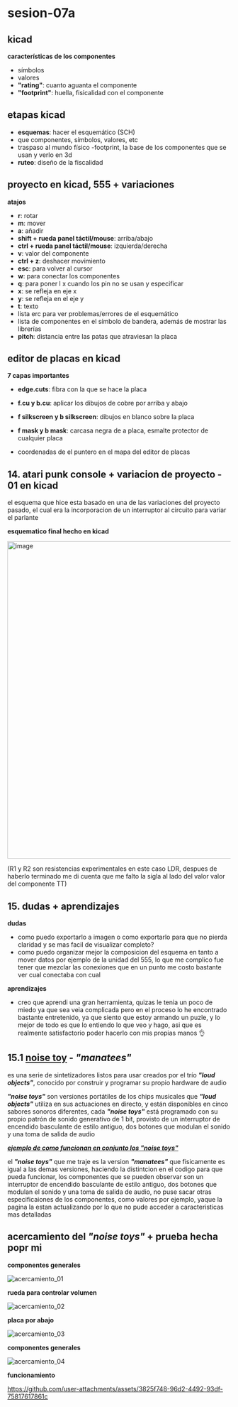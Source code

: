 # sesion-07a

## kicad

__características de los componentes__

- símbolos
- valores
- __"rating"__: cuanto aguanta el componente
- __"footprint"__: huella, fisicalidad con el componente

## etapas kicad

- __esquemas__: hacer el esquemático (SCH)
 - que componentes, símbolos, valores, etc
- traspaso al mundo físico
 -footprint, la base de los componentes que se usan y verlo en 3d
- __ruteo__: diseño de la fiscalidad 

## proyecto en kicad, 555 + variaciones

__atajos__

- __r__: rotar
- __m__: mover
- __a__: añadir
- __shift + rueda panel táctil/mouse__: arriba/abajo
- __ctrl + rueda panel táctil/mouse__: izquierda/derecha
- __v__: valor del componente
- __ctrl + z__: deshacer movimiento
- __esc__: para volver al cursor
- __w__: para conectar los componentes
- __q__: para poner l x cuando los pin no se usan y especificar
- __x__: se refleja en  eje x
- __y__: se refleja en el eje y
- __t__: texto
- lista erc para ver problemas/errores de el esquemático
- lista de componentes en el símbolo de bandera, además de mostrar las librerías
- __pitch__: distancia entre las patas que atraviesan la placa

## editor de placas en kicad

__7 capas importantes__

- __edge.cuts__: fibra con la que se hace la placa
- __f.cu y b.cu__: aplicar los dibujos de cobre por arriba y abajo
- __f silkscreen y b silkscreen__: dibujos en blanco sobre la placa
- __f mask y b mask__: carcasa negra de a placa, esmalte protector de cualquier placa

- coordenadas de el puntero en el mapa del editor de placas
  
## 14. atari punk console + variacion de proyecto - 01 en kicad

el esquema que hice esta basado en una de las variaciones del proyecto pasado, el cual era la incorporacion de un interruptor al circuito para variar el parlante

__esquematico final hecho en kicad__

<img width="715" alt="image" src="https://github.com/user-attachments/assets/9d5354af-04d2-4b84-9b90-760360470422" />

(R1 y R2 son resistencias experimentales en este caso LDR, despues de haberlo terminado me di cuenta que me falto la sigla al lado del valor valor del componente TT)

## 15. dudas + aprendizajes

__dudas__

- como puedo exportarlo a imagen o como exportarlo para que no pierda claridad y se mas facil de visualizar completo?
- como puedo organizar mejor la composicion del esquema en tanto a mover datos por ejemplo de la unidad del 555, lo que me complico fue tener que mezclar las conexiones que en un punto me costo bastante ver cual conectaba con cual

__aprendizajes__

- creo que aprendi una gran herramienta, quizas le tenia un poco de miedo ya que sea veia complicada pero en el proceso lo he encontrado bastante entretenido, ya que siento que estoy armando un puzle, y lo mejor de todo es que lo entiendo lo que veo y hago, asi que es realmente satisfactorio poder hacerlo con mis propias manos 👌

## 15.1 [noise toy](https://loudobjects.bandcamp.com/album/noise-toys) -  ___"manatees"___

  es una serie de sintetizadores listos para usar creados por el trío ___"loud objects"___, conocido por construir y programar su propio hardware de audio

___"noise toys"___ son versiones portátiles de los chips musicales que ___"loud objects"___ utiliza en sus actuaciones en directo, y están disponibles en cinco sabores sonoros diferentes, cada ___"noise toys"___ está programado con su propio patrón de sonido generativo de 1 bit, provisto de un interruptor de encendido basculante de estilo antiguo, dos botones que modulan el sonido y una toma de salida de audio

[___ejemplo de como funcionan en conjunto los "noise toys"___](https://www.physicaleditions.com/product/noise_toys)

el ___"noise toys"___ que me traje es la version ___"manatees"___ que fisicamente es igual a las demas versiones, haciendo la distintcion en el codigo para que pueda funcionar, los componentes que se pueden observar son un interruptor de encendido basculante de estilo antiguo, dos botones que modulan el sonido y una toma de salida de audio, no puse sacar otras especificaiones de los componentes, como valores por ejemplo, yaque la pagina la estan actualizando por lo que no pude acceder a caracteristicas mas detalladas

## acercamiento del ___"noise toys"___ + prueba hecha popr mi

__componentes generales__
  
![acercamiento_01](https://github.com/user-attachments/assets/28879c5e-9d3f-4533-8e5f-52c364fff6d6)

__rueda para controlar volumen__

![acercamiento_02](https://github.com/user-attachments/assets/3f011f08-3708-4c9b-af82-4a08088163f8)

__placa por abajo__

![acercamiento_03](https://github.com/user-attachments/assets/fe3d780d-e441-4a1b-b97a-d59996cff720)

__componentes generales__

![acercamiento_04](https://github.com/user-attachments/assets/7d2e5e31-e00d-4f8a-8866-4f0f745f0517)

__funcionamiento__

https://github.com/user-attachments/assets/3825f748-96d2-4492-93df-75817617861c

